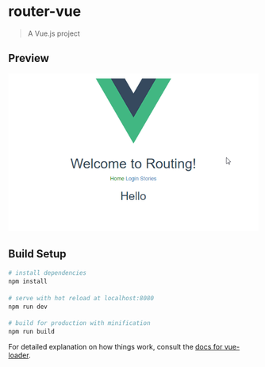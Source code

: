 # router-vue

> A Vue.js project

## Preview

<img src="https://github.com/cepiloth/router-vue/blob/main/example/router.gif"/>

## Build Setup

``` bash
# install dependencies
npm install

# serve with hot reload at localhost:8080
npm run dev

# build for production with minification
npm run build
```

For detailed explanation on how things work, consult the [docs for vue-loader](http://vuejs.github.io/vue-loader).
